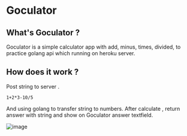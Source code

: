 # Goculator 

## What's Goculator ?

Goculator is a simple calculator app with add, minus, times, divided, to practice golang api which running on heroku server.

## How does it work ?

Post string  to server .

```
1+2*3-10/5
```

And using golang to transfer string to numbers. After calculate , return answer with string and show on Goculator answer textfield.

![image](https://i.imgur.com/OuHBX0l.png)







#### 